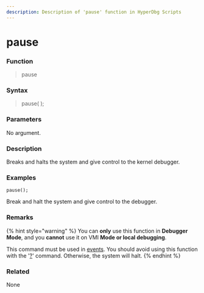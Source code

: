 ```yaml
---
description: Description of 'pause' function in HyperDbg Scripts
---
```


# pause

### Function

> pause

### Syntax

> pause\( \);

### Parameters

No argument.

### Description

Breaks and halts the system and give control to the kernel debugger.

### Examples

`pause();`

Break and halt the system and give control to the debugger.

### **Remarks**

{% hint style="warning" %}
You can **only** use this function in **Debugger Mode**, and you **cannot** use it on VMI **Mode or local debugging**.

This command must be used in [events](https://docs.hyperdbg.org/design/debugger-internals/events). You should avoid using this function with the '[?](https://docs.hyperdbg.org/commands/debugging-commands/eval)' command. Otherwise, the system will halt.
{% endhint %}

### Related

None

